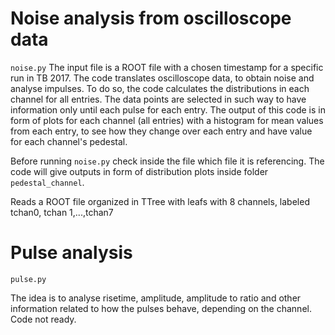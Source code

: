 # Noise analysis from oscilloscope data

 ```noise.py```
The input file is a ROOT file with a chosen timestamp for a specific run in TB 2017. The code translates  oscilloscope data, to obtain noise and analyse impulses. To do so, the code calculates the distributions in each channel for all entries. The data points are selected in such way to have information only until each pulse for each entry. The output of this code is in form of plots for each channel (all entries) with a histogram for mean values from each entry, to see how they change over each entry and have value for each channel's pedestal.


Before running ```noise.py``` check inside the file which file it is referencing. The code will give outputs in form of distribution plots inside folder ```pedestal_channel```.

Reads a ROOT file organized in TTree with leafs with 8 channels, labeled tchan0, tchan 1,...,tchan7

# Pulse analysis

 ```pulse.py```

The idea is to analyse risetime, amplitude, amplitude to ratio and other information related to how the pulses behave, depending on the channel. Code not ready.



